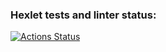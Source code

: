 ### Hexlet tests and linter status:
[![Actions Status](https://github.com/Mari-Krukovskaya/frontend-project-11/workflows/hexlet-check/badge.svg)](https://github.com/Mari-Krukovskaya/frontend-project-11/actions)